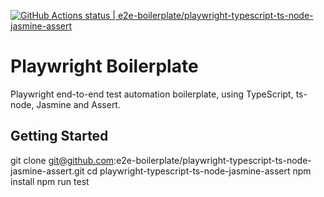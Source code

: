 [![GitHub Actions status | e2e-boilerplate/playwright-typescript-ts-node-jasmine-assert](https://github.com/e2e-boilerplate/playwright-typescript-ts-node-jasmine-assert/workflows/playwright-typescript-ts-node-jasmine-assert/badge.svg)](https://github.com/e2e-boilerplate/playwright-typescript-ts-node-jasmine-assert/actions?workflow=playwright-typescript-ts-node-jasmine-assert)

# Playwright Boilerplate

Playwright end-to-end test automation boilerplate, using TypeScript, ts-node, Jasmine and Assert.

## Getting Started

git clone git@github.com:e2e-boilerplate/playwright-typescript-ts-node-jasmine-assert.git
cd playwright-typescript-ts-node-jasmine-assert
npm install
npm run test

